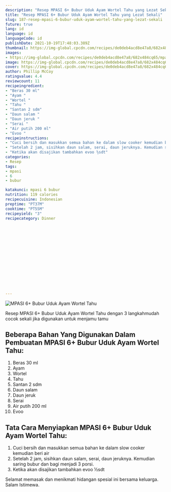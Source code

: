 ```yaml
---
description: "Resep MPASI 6+ Bubur Uduk Ayam Wortel Tahu yang Lezat Sekali"
title: "Resep MPASI 6+ Bubur Uduk Ayam Wortel Tahu yang Lezat Sekali"
slug: 187-resep-mpasi-6-bubur-uduk-ayam-wortel-tahu-yang-lezat-sekali
future: true
lang: id
language: id
languageCode: id
publishDate: 2021-10-19T17:48:03.389Z 
thumbnail: https://img-global.cpcdn.com/recipes/de0deb4acd8e47a8/682x484cq65/mpasi-6-bubur-uduk-ayam-wortel-tahu-foto-resep-utama.webp
images:
- https://img-global.cpcdn.com/recipes/de0deb4acd8e47a8/682x484cq65/mpasi-6-bubur-uduk-ayam-wortel-tahu-foto-resep-utama.webp
image: https://img-global.cpcdn.com/recipes/de0deb4acd8e47a8/682x484cq65/mpasi-6-bubur-uduk-ayam-wortel-tahu-foto-resep-utama.webp
cover: https://img-global.cpcdn.com/recipes/de0deb4acd8e47a8/682x484cq65/mpasi-6-bubur-uduk-ayam-wortel-tahu-foto-resep-utama.webp
author: Phillip McCoy
ratingvalue: 4.4
reviewcount: 11
recipeingredient:
- "Beras 30 ml"
- "Ayam "
- "Wortel "
- "Tahu "
- "Santan 2 sdm"
- "Daun salam "
- "Daun jeruk "
- "Serai "
- "Air putih 200 ml"
- "Evoo "
recipeinstructions:
- "Cuci bersih dan masukkan semua bahan ke dalam slow cooker kemudian beri air"
- "Setelah 2 jam, sisihkan daun salam, serai, daun jeruknya. Kemudian saring bubur dan bagi menjadi 3 porsi."
- "Ketika akan disajikan tambahkan evoo ½sdt"
categories:
- Resep
tags:
- mpasi
- 6
- bubur

katakunci: mpasi 6 bubur 
nutrition: 119 calories
recipecuisine: Indonesian
preptime: "PT37M"
cooktime: "PT55M"
recipeyield: "3"
recipecategory: Dinner


     
    
    
    
    
    
    
    
    
    
    
      
    
---
```



![MPASI 6+ Bubur Uduk Ayam Wortel Tahu](https://img-global.cpcdn.com/recipes/de0deb4acd8e47a8/682x484cq65/mpasi-6-bubur-uduk-ayam-wortel-tahu-foto-resep-utama.webp)

Resep MPASI 6+ Bubur Uduk Ayam Wortel Tahu    dengan 3 langkahmudah cocok sekali jika digunakan untuk menjamu tamu

<!--inarticleads1-->

## Beberapa Bahan Yang Digunakan Dalam Pembuatan MPASI 6+ Bubur Uduk Ayam Wortel Tahu:

1. Beras 30 ml
1. Ayam 
1. Wortel 
1. Tahu 
1. Santan 2 sdm
1. Daun salam 
1. Daun jeruk 
1. Serai 
1. Air putih 200 ml
1. Evoo 



<!--inarticleads2-->

## Tata Cara Menyiapkan MPASI 6+ Bubur Uduk Ayam Wortel Tahu:

1. Cuci bersih dan masukkan semua bahan ke dalam slow cooker kemudian beri air
1. Setelah 2 jam, sisihkan daun salam, serai, daun jeruknya. Kemudian saring bubur dan bagi menjadi 3 porsi.
1. Ketika akan disajikan tambahkan evoo ½sdt




Selamat memasak dan menikmati hidangan spesial ini bersama keluarga. Salam Istimewa.
